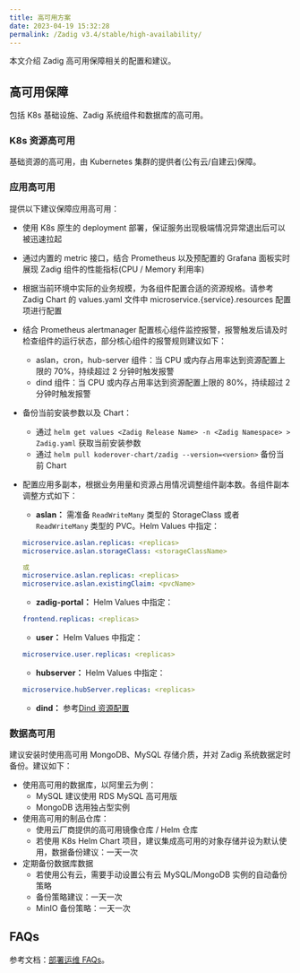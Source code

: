 ```yaml
---
title: 高可用方案
date: 2023-04-19 15:32:28
permalink: /Zadig v3.4/stable/high-availability/
---
```


本文介绍 Zadig 高可用保障相关的配置和建议。

## 高可用保障

包括 K8s 基础设施、Zadig 系统组件和数据库的高可用。

### K8s 资源高可用
基础资源的高可用，由 Kubernetes 集群的提供者(公有云/自建云)保障。

### 应用高可用
提供以下建议保障应用高可用：
- 使用 K8s 原生的 deployment 部署，保证服务出现极端情况异常退出后可以被迅速拉起
- 通过内置的 metric 接口，结合 Prometheus 以及预配置的 Grafana 面板实时展现 Zadig 组件的性能指标(CPU / Memory 利用率)
- 根据当前环境中实际的业务规模，为各组件配置合适的资源规格。请参考 Zadig Chart 的 values.yaml 文件中 microservice.{service}.resources 配置项进行配置
- 结合 Prometheus alertmanager 配置核心组件监控报警，报警触发后请及时检查组件的运行状态，部分核心组件的报警规则建议如下：
  - aslan，cron，hub-server 组件：当 CPU 或内存占用率达到资源配置上限的 70%，持续超过 2 分钟时触发报警
  - dind 组件：当 CPU 或内存占用率达到资源配置上限的 80%，持续超过 2 分钟时触发报警
- 备份当前安装参数以及 Chart：
  - 通过 ```helm get values <Zadig Release Name> -n <Zadig Namespace> > Zadig.yaml``` 获取当前安装参数
  - 通过 ```helm pull koderover-chart/zadig --version=<version>``` 备份当前 Chart
- 配置应用多副本，根据业务用量和资源占用情况调整组件副本数。各组件副本调整方式如下：
  - **aslan：** 需准备 `ReadWriteMany` 类型的 StorageClass 或者 `ReadWriteMany` 类型的 PVC。Helm Values 中指定：
  ```yaml
  microservice.aslan.replicas: <replicas>
  microservice.aslan.storageClass: <storageClassName>

  或
  microservice.aslan.replicas: <replicas>
  microservice.aslan.existingClaim: <pvcName>
  ```
  - **zadig-portal：** Helm Values 中指定：
  ``` yaml
  frontend.replicas: <replicas>
  ```
  - **user：** Helm Values 中指定：
  ```yaml
  microservice.user.replicas: <replicas>
  ```

  - **hubserver：** Helm Values 中指定：
  ```yaml
  microservice.hubServer.replicas: <replicas>
  ```
  - **dind：** 参考[Dind 资源配置](/Zadig%20v3.4/pages/cluster_manage/#dind-资源配置)

### 数据高可用
建议安装时使用高可用 MongoDB、MySQL 存储介质，并对 Zadig 系统数据定时备份。建议如下：

- 使用高可用的数据库，以阿里云为例：
    - MySQL 建议使用 RDS MySQL 高可用版
    - MongoDB 选用独占型实例
- 使用高可用的制品仓库：
  - 使用云厂商提供的高可用镜像仓库 / Helm 仓库
  - 若使用 K8s Helm Chart 项目，建议集成高可用的对象存储并设为默认使用，数据备份建议：一天一次
- 定期备份数据库数据
  - 若使用公有云，需要手动设置公有云 MySQL/MongoDB 实例的自动备份策略
  - 备份策略建议：一天一次
  - MinIO 备份策略：一天一次

## FAQs

参考文档：[部署运维 FAQs](/Zadig%20v3.4/faq/debug-system/)。
